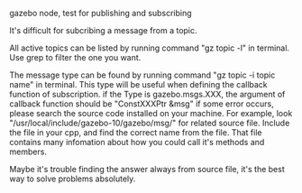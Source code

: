 
gazebo node, test for publishing and subscribing

It's difficult for subcribing a message from a topic.

All active topics can be listed by running command "gz topic -l" in terminal.
Use grep to filter the one you want.

The message type can be found by running command "gz topic -i topic name" in terminal.
This type will be useful when defining the callback function of subscription.
if the Type is gazebo.msgs.XXX, the argument of callback function should be "ConstXXXPtr &msg"
if some error occurs, please search the source code installed on your machine. For example, look "/usr/local/include/gazebo-10/gazebo/msg/" for related source file. Include the file in your cpp, and find the correct name from the file. That file contains many infomation about how you could call it's methods and members.

Maybe it's trouble finding the answer always from source file, it's the best way to solve problems absolutely.
